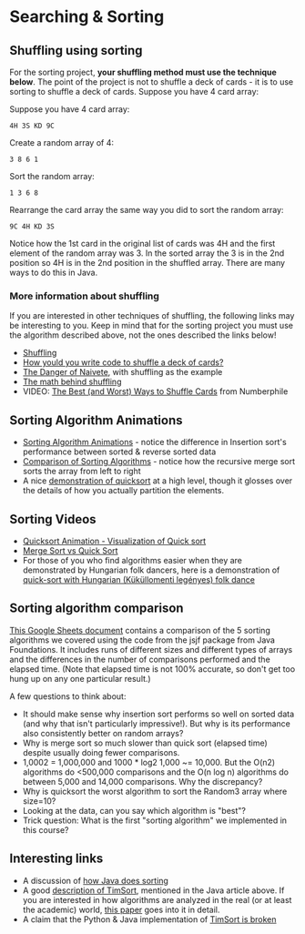 # Searching & Sorting

## Shuffling using sorting

For the sorting project, **your shuffling method must use the technique below**.  The point of the project is not to shuffle a deck of cards - it is to use sorting to shuffle a deck of cards. Suppose you have 4 card array:

Suppose you have  4 card array:

```(text)
4H 3S KD 9C
```

Create a random array of 4:

```(text)
3 8 6 1
```

Sort the random array:

```(text)
1 3 6 8
```

Rearrange the card array the same way you did to sort the random array:

```(text)
9C 4H KD 3S
```

Notice how the 1st card in the original list of cards was 4H and the first element of the random array was 3.  In the sorted array the 3 is in the 2nd position so 4H is in the 2nd position in the shuffled array.  There are many ways to do this in Java.

### More information about shuffling

If you are interested in other techniques of shuffling, the following links may be interesting to you.  Keep in mind that for the sorting project you must use the algorithm described above, not the ones described the links below!

- [Shuffling](http://datagenetics.com/blog/november42014/)
- [How yould you write code to shuffle a deck of cards?](http://blog.codinghorror.com/shuffling/)
- [The Danger of Naivete](http://blog.codinghorror.com/the-danger-of-naivete/), with shuffling as the example
- [The math behind shuffling](https://fredhohman.com/card-shuffling/)
- VIDEO: [The Best (and Worst) Ways to Shuffle Cards](https://www.youtube.com/watch?v=AxJubaijQbI) from Numberphile

## Sorting Algorithm Animations

- [Sorting Algorithm Animations](https://www.toptal.com/developers/sorting-algorithms/) - notice the difference in Insertion sort's performance between sorted & reverse sorted data
- [Comparison of Sorting Algorithms](https://www.cs.usfca.edu/~galles/visualization/ComparisonSort.html) - notice how the recursive merge sort sorts the array from left to right
- A nice [demonstration of quicksort](https://illustrated-algorithms.now.sh/quicksort) at a high level, though it glosses over the details of how you actually partition the elements.

## Sorting Videos

- [Quicksort Animation - Visualization of Quick sort](https://www.youtube.com/watch?v=aXXWXz5rF64)
- [Merge Sort vs Quick Sort](https://www.youtube.com/watch?v=es2T6KY45cA)
- For those of you who find algorithms easier when they are demonstrated by Hungarian folk dancers, here is a demonstration of [quick-sort with Hungarian (Küküllomenti legényes) folk dance](https://www.youtube.com/watch?v=ywWBy6J5gz8)

## Sorting algorithm comparison

[This Google Sheets document](https://docs.google.com/spreadsheets/d/1DGkiYP2vd0ftv_TmEQRqLLO-a8ghtbuzZd6yLjm6FUM/view) contains a comparison of the 5 sorting algorithms we covered using the code from the jsjf package from Java Foundations.  It includes runs of different sizes and different types of arrays and the differences in the number of comparisons performed and the elapsed time. (Note that elapsed time is not 100% accurate, so don't get too hung up on any one particular result.)

A few questions to think about:

- It should make sense why insertion sort performs so well on sorted data (and why that isn't particularly impressive!). But why is its performance also consistently better on random arrays?
- Why is merge sort so much slower than quick sort (elapsed time) despite usually doing fewer comparisons.
- 1,0002 = 1,000,000 and 1000 * log2 1,000 ~= 10,000. But the O(n2) algorithms do <500,000 comparisons and the O(n log n) algorithms do between 5,000 and 14,000 comparisons. Why the discrepancy?
- Why is quicksort the worst algorithm to sort the Random3 array where size=10?
- Looking at the data, can you say which algorithm is "best"?
- Trick question: What is the first "sorting algorithm" we implemented in this course?

## Interesting links

- A discussion of [how Java does sorting](https://stackoverflow.com/questions/4018332/is-java-7-using-tim-sort-for-the-method-arrays-sort/)
- A good [description of TimSort](https://hackernoon.com/timsort-the-fastest-sorting-algorithm-youve-never-heard-of-36b28417f399), mentioned in the Java article above. If you are interested in how algorithms are analyzed in the real (or at least the academic) world, [this paper](http://drops.dagstuhl.de/opus/volltexte/2018/9467/) goes into it in detail.  
- A claim that the Python & Java implementation of [TimSort is broken](http://www.envisage-project.eu/proving-android-java-and-python-sorting-algorithm-is-broken-and-how-to-fix-it/)
